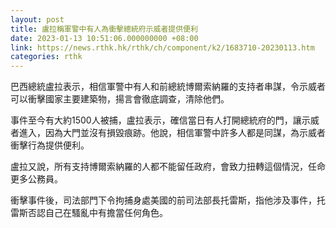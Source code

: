 ```yaml
---
layout: post
title: 盧拉稱軍警中有人為衝擊總統府示威者提供便利
date: 2023-01-13 10:51:06.000000000 +08:00
link: https://news.rthk.hk/rthk/ch/component/k2/1683710-20230113.htm
categories: rthk
---
```


巴西總統盧拉表示，相信軍警中有人和前總統博爾索納羅的支持者串謀，令示威者可以衝擊國家主要建築物，揚言會徹底調查，清除他們。

事件至今有大約1500人被捕，盧拉表示，確信當日有人打開總統府的門，讓示威者進入，因為大門並沒有損毀痕跡。他說，相信軍警中許多人都是同謀，為示威者衝擊行為提供便利。

盧拉又說，所有支持博爾索納羅的人都不能留任政府，會致力扭轉這個情況，任命更多公務員。

衝擊事件後，司法部門下令拘捕身處美國的前司法部長托雷斯，指他涉及事件，托雷斯否認自己在騷亂中有擔當任何角色。
